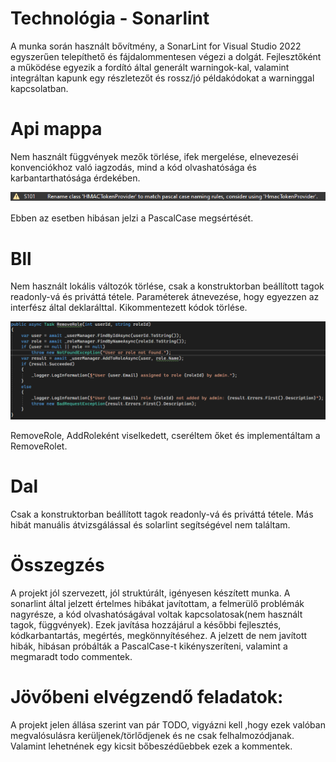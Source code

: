 # Technológia - Sonarlint 

A munka során használt bővítmény, a SonarLint for Visual Studio 2022
egyszerűen telepíthető és fájdalommentesen végezi a dolgát. Fejlesztőként a működése egyezik a fordító által generált warningok-kal, valamint integráltan kapunk egy részletezőt és rossz/jó példakódokat a warninggal kapcsolatban.


# Api mappa

Nem használt függvények mezők törlése, ifek mergelése, elnevezeséi konvenciókhoz való iagzodás, mind a kód olvashatósága és karbantarthatósága érdekében. 

![img](static_analysis/screenshots/false_error_naming.png)

Ebben az esetben hibásan jelzi a PascalCase megsértését.


# Bll

Nem használt lokális változók törlése, csak a konstruktorban beállított tagok readonly-vá és priváttá tétele. Paraméterek átnevezése, hogy egyezzen az interfész által deklarálttal. Kikommentezett kódok 
törlése. 

![Alt text](static_analysis/screenshots/remove_role.png)

RemoveRole, AddRoleként viselkedett, cseréltem őket és implementáltam a RemoveRolet.


# Dal

Csak a konstruktorban beállított tagok readonly-vá és priváttá tétele. Más hibát manuális átvizsgálással és solarlint segítségével nem találtam.


# Összegzés

A projekt jól szervezett, jól struktúrált, igényesen készített munka. A sonarlint által jelzett értelmes hibákat javítottam, a felmerülő problémák nagyrésze, a kód olvashatóságával voltak kapcsolatosak(nem használt tagok, függvények). Ezek javítása hozzájárul a későbbi fejlesztés, kódkarbantartás, megértés, megkönnyítéséhez. A jelzett de nem javított hibák, hibásan próbálták a PascalCase-t kikényszeríteni, valamint a megmaradt todo commentek.

# Jövőbeni elvégzendő feladatok: 

A projekt jelen állása szerint van pár TODO, vigyázni kell ,hogy ezek valóban megvalósulásra kerüljenek/törlődjenek és ne csak felhalmozódjanak. Valamint lehetnének egy kicsit bőbeszédűebbek ezek a kommentek.

